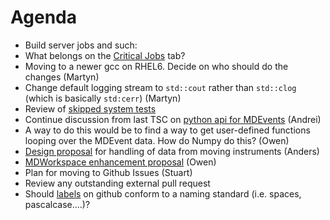 Agenda
======

* Build server jobs and such:
 * What belongs on the [Critical Jobs](http://builds.mantidproject.org/) tab?
* Moving to a newer gcc on RHEL6. Decide on who should do the changes (Martyn)
* Change default logging stream to `std::cout` rather than `std::clog` (which is basically `std:cerr`) (Martyn)
* Review of [skipped system tests](http://developer.mantidproject.org/systemtests/)
* Continue discussion from last TSC on [python api for MDEvents](https://github.com/mantidproject/documents/blob/master/Design/pythonAlgorithmsForMDEvents.rst) (Andrei)
 * A way to do this would be to find a way to get user-defined functions looping over the MDEvent data. How do Numpy do this? (Owen)
* [Design proposal](https://github.com/mantidproject/documents/blob/master/Design/HandlingMovingInstruments.md) for handling of data from moving instruments (Anders) 
* [MDWorkspace enhancement proposal](https://github.com/mantidproject/documents/blob/master/Design/VATES/IMDDimensionUpdate.md) (Owen)
* Plan for moving to Github Issues (Stuart)
* Review any outstanding external pull request
* Should [labels](https://github.com/mantidproject/mantid/labels) on github conform to a naming standard (i.e. spaces, pascalcase....)?
